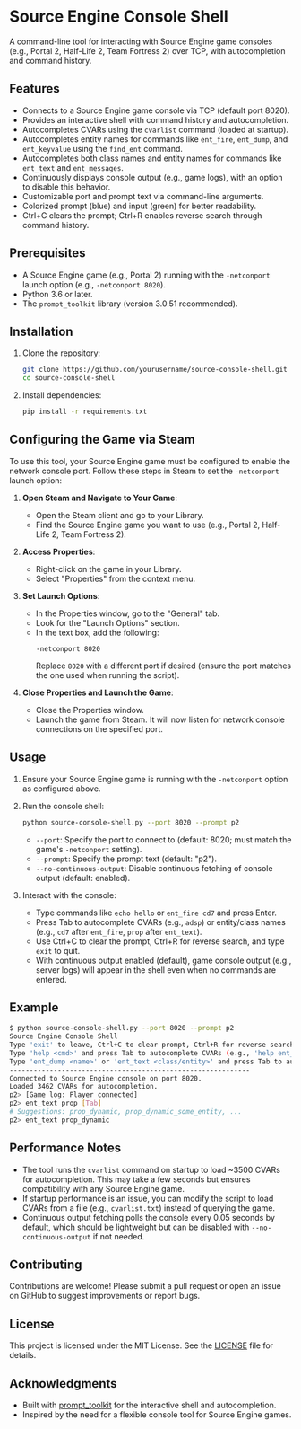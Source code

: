 # Source Engine Console Shell

A command-line tool for interacting with Source Engine game consoles (e.g., Portal 2, Half-Life 2, Team Fortress 2) over TCP, with autocompletion and command history.

## Features
- Connects to a Source Engine game console via TCP (default port 8020).
- Provides an interactive shell with command history and autocompletion.
- Autocompletes CVARs using the `cvarlist` command (loaded at startup).
- Autocompletes entity names for commands like `ent_fire`, `ent_dump`, and `ent_keyvalue` using the `find_ent` command.
- Autocompletes both class names and entity names for commands like `ent_text` and `ent_messages`.
- Continuously displays console output (e.g., game logs), with an option to disable this behavior.
- Customizable port and prompt text via command-line arguments.
- Colorized prompt (blue) and input (green) for better readability.
- Ctrl+C clears the prompt; Ctrl+R enables reverse search through command history.

## Prerequisites
- A Source Engine game (e.g., Portal 2) running with the `-netconport` launch option (e.g., `-netconport 8020`).
- Python 3.6 or later.
- The `prompt_toolkit` library (version 3.0.51 recommended).

## Installation
1. Clone the repository:
   ```bash
   git clone https://github.com/yourusername/source-console-shell.git
   cd source-console-shell
   ```

2. Install dependencies:
   ```bash
   pip install -r requirements.txt
   ```

## Configuring the Game via Steam
To use this tool, your Source Engine game must be configured to enable the network console port. Follow these steps in Steam to set the `-netconport` launch option:

1. **Open Steam and Navigate to Your Game**:
   - Open the Steam client and go to your Library.
   - Find the Source Engine game you want to use (e.g., Portal 2, Half-Life 2, Team Fortress 2).

2. **Access Properties**:
   - Right-click on the game in your Library.
   - Select "Properties" from the context menu.

3. **Set Launch Options**:
   - In the Properties window, go to the "General" tab.
   - Look for the "Launch Options" section.
   - In the text box, add the following:
     ```
     -netconport 8020
     ```
     Replace `8020` with a different port if desired (ensure the port matches the one used when running the script).

4. **Close Properties and Launch the Game**:
   - Close the Properties window.
   - Launch the game from Steam. It will now listen for network console connections on the specified port.

## Usage
1. Ensure your Source Engine game is running with the `-netconport` option as configured above.

2. Run the console shell:
   ```bash
   python source-console-shell.py --port 8020 --prompt p2
   ```

   - `--port`: Specify the port to connect to (default: 8020; must match the game's `-netconport` setting).
   - `--prompt`: Specify the prompt text (default: "p2").
   - `--no-continuous-output`: Disable continuous fetching of console output (default: enabled).

3. Interact with the console:
   - Type commands like `echo hello` or `ent_fire cd7` and press Enter.
   - Press Tab to autocomplete CVARs (e.g., `adsp`) or entity/class names (e.g., `cd7` after `ent_fire`, `prop` after `ent_text`).
   - Use Ctrl+C to clear the prompt, Ctrl+R for reverse search, and type `exit` to quit.
   - With continuous output enabled (default), game console output (e.g., server logs) will appear in the shell even when no commands are entered.

## Example
```bash
$ python source-console-shell.py --port 8020 --prompt p2
Source Engine Console Shell
Type 'exit' to leave, Ctrl+C to clear prompt, Ctrl+R for reverse search
Type 'help <cmd>' and press Tab to autocomplete CVARs (e.g., 'help ent_')
Type 'ent_dump <name>' or 'ent_text <class/entity>' and press Tab to autocomplete names (e.g., 'ent_text prop')
------------------------------------------------------------
Connected to Source Engine console on port 8020.
Loaded 3462 CVARs for autocompletion.
p2> [Game log: Player connected]
p2> ent_text prop [Tab]
# Suggestions: prop_dynamic, prop_dynamic_some_entity, ...
p2> ent_text prop_dynamic
```

## Performance Notes
- The tool runs the `cvarlist` command on startup to load ~3500 CVARs for autocompletion. This may take a few seconds but ensures compatibility with any Source Engine game.
- If startup performance is an issue, you can modify the script to load CVARs from a file (e.g., `cvarlist.txt`) instead of querying the game.
- Continuous output fetching polls the console every 0.05 seconds by default, which should be lightweight but can be disabled with `--no-continuous-output` if not needed.

## Contributing
Contributions are welcome! Please submit a pull request or open an issue on GitHub to suggest improvements or report bugs.

## License
This project is licensed under the MIT License. See the [LICENSE](LICENSE) file for details.

## Acknowledgments
- Built with [prompt_toolkit](https://python-prompt-toolkit.readthedocs.io/en/master/) for the interactive shell and autocompletion.
- Inspired by the need for a flexible console tool for Source Engine games.
